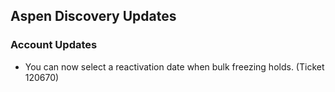 ## Aspen Discovery Updates
### Account Updates
- You can now select a reactivation date when bulk freezing holds. (Ticket 120670)